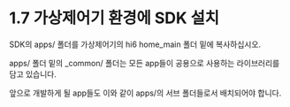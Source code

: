 # 1.7 가상제어기 환경에 SDK 설치

SDK의 apps/ 폴더를 가상제어기의 hi6 home_main 폴더 밑에 복사하십시오.

apps/ 폴더 밑의 _common/ 폴더는 모든 app들이 공용으로 사용하는 라이브러리를 담고 있습니다.

앞으로 개발하게 될 app들도 이와 같이 apps/의 서브 폴더들로서 배치되어야 합니다.

